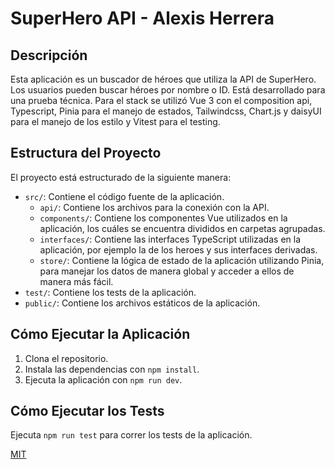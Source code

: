 # SuperHero API - Alexis Herrera

## Descripción

Esta aplicación es un buscador de héroes que utiliza la API de SuperHero. Los usuarios pueden buscar héroes por nombre o ID. Está desarrollado para una prueba técnica. Para el stack se utilizó Vue 3 con el composition api, Typescript, Pinia para el manejo de estados, Tailwindcss, Chart.js y daisyUI para el manejo de los estilo y Vitest para el testing.

## Estructura del Proyecto

El proyecto está estructurado de la siguiente manera:

- `src/`: Contiene el código fuente de la aplicación.
  - `api/`: Contiene los archivos para la conexión con la API.
  - `components/`: Contiene los componentes Vue utilizados en la aplicación, los cuáles se encuentra divididos en carpetas agrupadas.
  - `interfaces/`: Contiene las interfaces TypeScript utilizadas en la aplicación, por ejemplo la de los heroes y sus interfaces derivadas.
  - `store/`: Contiene la lógica de estado de la aplicación utilizando Pinia, para manejar los datos de manera global y acceder a ellos de manera más fácil.
- `test/`: Contiene los tests de la aplicación.
- `public/`: Contiene los archivos estáticos de la aplicación.

## Cómo Ejecutar la Aplicación

1. Clona el repositorio.
2. Instala las dependencias con `npm install`.
3. Ejecuta la aplicación con `npm run dev`.

## Cómo Ejecutar los Tests

Ejecuta `npm run test` para correr los tests de la aplicación.


[MIT](LICENSE)